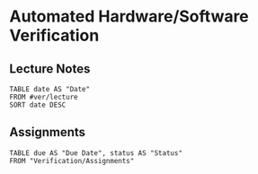 # Automated Hardware/Software Verification
## Lecture Notes
```dataview
TABLE date AS "Date"
FROM #ver/lecture 
SORT date DESC
```

## Assignments
```dataview
TABLE due AS "Due Date", status AS "Status"
FROM "Verification/Assignments"
```
